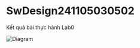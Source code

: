 # SwDesign241105030502
Kết quả bài thực hành Lab0

![Diagram](https://www.planttext.com/api/plantuml/png/R59BJiCm4DtFARo4HNg0ggegWjWXfAY2jUDCMYlEJ3Hs6bN0oLXm9Aw0wwWVGhpp-upVi_tpzRtnGKleMmVW6qjAs2D0iC6XsXuxz2fJkTFUgqUhTw9R09EshxYt9efMAqi1fTO6rslr3YekwukUoD9kgKfcXveIJ7txKh_j4PrVgkXAO3h_xlwlikK3Fh4CMgevgi03YiSfvGDtjzZdEMkkPGp67T9MUcgcLkDYxt_CPK1aJ3EESAoh1qonAkvBXrVLCmSMSuotCaexxb9RYtFgd2cs2BeyonqFA0LpFGqdsdgS4d7EvGa-5XKFj3Zrd45J-1dy6XSWEYEHdOZiDfa2W0rI5J_8Bm000F__0m00)
